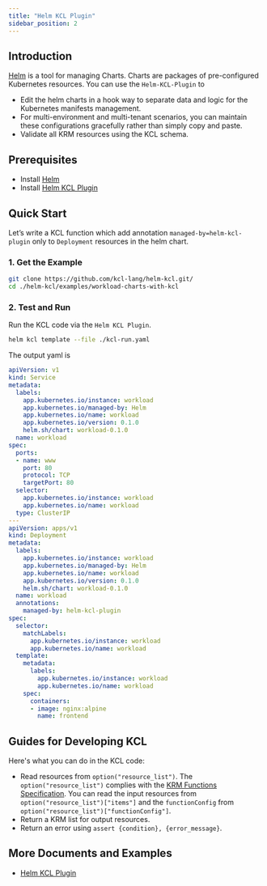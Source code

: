 ```yaml
---
title: "Helm KCL Plugin"
sidebar_position: 2
---
```


## Introduction

[Helm](https://github.com/helm/helm) is a tool for managing Charts. Charts are packages of pre-configured Kubernetes resources. You can use the `Helm-KCL-Plugin` to

+ Edit the helm charts in a hook way to separate data and logic for the Kubernetes manifests management.
+ For multi-environment and multi-tenant scenarios, you can maintain these configurations gracefully rather than simply copy and paste.
+ Validate all KRM resources using the KCL schema.

## Prerequisites

+ Install [Helm](https://github.com/helm/helm)
+ Install [Helm KCL Plugin](https://github.com/kcl-lang/helm-kcl)

## Quick Start

Let’s write a KCL function which add annotation `managed-by=helm-kcl-plugin` only to `Deployment` resources in the helm chart.

### 1. Get the Example

```bash
git clone https://github.com/kcl-lang/helm-kcl.git/
cd ./helm-kcl/examples/workload-charts-with-kcl
```

### 2. Test and Run

Run the KCL code via the `Helm KCL Plugin`.

```bash
helm kcl template --file ./kcl-run.yaml
```

The output yaml is

```yaml
apiVersion: v1
kind: Service
metadata:
  labels:
    app.kubernetes.io/instance: workload
    app.kubernetes.io/managed-by: Helm
    app.kubernetes.io/name: workload
    app.kubernetes.io/version: 0.1.0
    helm.sh/chart: workload-0.1.0
  name: workload
spec:
  ports:
  - name: www
    port: 80
    protocol: TCP
    targetPort: 80
  selector:
    app.kubernetes.io/instance: workload
    app.kubernetes.io/name: workload
  type: ClusterIP
---
apiVersion: apps/v1
kind: Deployment
metadata:
  labels:
    app.kubernetes.io/instance: workload
    app.kubernetes.io/managed-by: Helm
    app.kubernetes.io/name: workload
    app.kubernetes.io/version: 0.1.0
    helm.sh/chart: workload-0.1.0
  name: workload
  annotations:
    managed-by: helm-kcl-plugin
spec:
  selector:
    matchLabels:
      app.kubernetes.io/instance: workload
      app.kubernetes.io/name: workload
  template:
    metadata:
      labels:
        app.kubernetes.io/instance: workload
        app.kubernetes.io/name: workload
    spec:
      containers:
      - image: nginx:alpine
        name: frontend
```

## Guides for Developing KCL

Here's what you can do in the KCL code:

+ Read resources from `option("resource_list")`. The `option("resource_list")` complies with the [KRM Functions Specification](https://kpt.dev/book/05-developing-functions/01-functions-specification). You can read the input resources from `option("resource_list")["items"]` and the `functionConfig` from `option("resource_list")["functionConfig"]`.
+ Return a KRM list for output resources.
+ Return an error using `assert {condition}, {error_message}`.

## More Documents and Examples

+ [Helm KCL Plugin](https://github.com/kcl-lang/helm-kcl)
